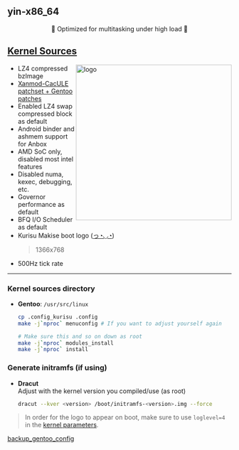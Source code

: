 ## yin-x86_64 <img alt="" align="right" src="https://badges.pufler.dev/visits/owl4ce/kurisu-x86_64?style=flat-square&label=&color=fa74b2&logo=GitHub&logoColor=white&labelColor=373e4d"/>

<p align="center">🎀 Optimized for multitasking under high load 🎀</p>

## [Kernel Sources](./kernel.sources)
<img alt="logo" align="right" width="350px" src="https://i.ibb.co/TYdw4Md/kurisu.png"/>

- LZ4 compressed bzImage
- [Xanmod-CacULE patchset + Gentoo patches](https://gitlab.com/src_prepare/src_prepare-overlay/-/tree/master/sys-kernel/xanmod-sources)
- Enabled LZ4 swap compressed block as default
- Android binder and ashmem support for Anbox
- AMD SoC only, disabled most intel features
- Disabled numa, kexec, debugging, etc.
- Governor performance as default
- BFQ I/O Scheduler as default
- Kurisu Makise boot logo ([っ◔◡◔](./kurisu/drivers/video/logo/logo_linux_clut224.ppm))  
  > 1366x768
- 500Hz tick rate

---

### Kernel sources directory
- **Gentoo**: `/usr/src/linux`
  ```bash
  cp .config_kurisu .config
  make -j`nproc` menuconfig # If you want to adjust yourself again

  # Make sure this and so on down as root
  make -j`nproc` modules_install
  make -j`nproc` install
  ```

### Generate initramfs (if using)
- **Dracut**  
  Adjust <version> with the kernel version you compiled/use (as root)
  ```bash
  dracut --kver <version> /boot/initramfs-<version>.img --force
  ```
  
> In order for the logo to appear on boot, make sure to use `loglevel=4` in the [kernel parameters](https://wiki.archlinux.org/index.php/Kernel_parameters).

[backup_gentoo_config](https://github.com/owl4ce/hold-my-gentoo)
